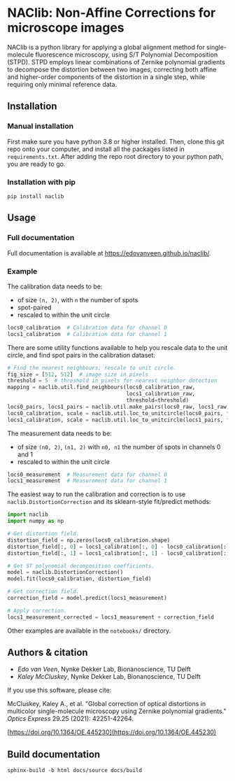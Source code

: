 # NAClib: Non-Affine Corrections for microscope images

NAClib is a python library for applying a global alignment method
for single-molecule fluorescence microscopy, using S/T Polynomial 
Decomposition (STPD). STPD employs linear combinations of Zernike 
polynomial gradients to decompose the distortion between two images, 
correcting both affine and higher-order components of the distortion 
in a single step, while requiring only minimal reference data.

## Installation

### Manual installation

First make sure you have python 3.8 or higher installed. Then, clone
this git repo onto your computer, and install all the packages listed
in `requirements.txt`. After adding the repo root directory to
your python path, you are ready to go.

### Installation with pip

```
pip install naclib
```

## Usage

### Full documentation

Full documentation is available at https://edovanveen.github.io/naclib/.

### Example

The calibration data needs to be:
- of size `(n, 2)`, with `n` the number of spots
- spot-paired
- rescaled to within the unit circle

```python 
locs0_calibration  # Calibration data for channel 0
locs1_calibration  # Calibration data for channel 1
```

There are some utility functions available to help you rescale
data to the unit circle, and find spot pairs in the calibration dataset:

```python
# Find the nearest neighbours; rescale to unit circle.
fig_size = [512, 512]  # image size in pixels
threshold = 5  # threshold in pixels for nearest neighbor detection
mapping = naclib.util.find_neighbours(locs0_calibration_raw, 
                                      locs1_calibration_raw, 
                                      threshold=threshold)
locs0_pairs, locs1_pairs = naclib.util.make_pairs(locs0_raw, locs1_raw, mapping)
locs0_calibration, scale = naclib.util.loc_to_unitcircle(locs0_pairs, fig_size)
locs1_calibration, scale = naclib.util.loc_to_unitcircle(locs1_pairs, fig_size)
```

The measurement data needs to be:
- of size `(n0, 2)`, `(n1, 2)` with `n0, n1` the number of spots in channels 0 and 1
- rescaled to within the unit circle

```python
locs0_measurement  # Measurement data for channel 0
locs1_measurement  # Measurement data for channel 1
```

The easiest way to run the calibration and correction is to use `naclib.DistortionCorrection`
and its sklearn-style fit/predict methods:

```python
import naclib
import numpy as np

# Get distortion field.
distortion_field = np.zeros(locs0_calibration.shape)
distortion_field[:, 0] = locs1_calibration[:, 0] - locs0_calibration[:, 0]
distortion_field[:, 1] = locs1_calibration[:, 1] - locs0_calibration[:, 1]

# Get ST polynomial decomposition coefficients.
model = naclib.DistortionCorrection()
model.fit(locs0_calibration, distortion_field)

# Get correction field.
correction_field = model.predict(locs1_measurement)

# Apply correction.
locs1_measurement_corrected = locs1_measurement + correction_field
```

Other examples are available in the `notebooks/` directory.

## Authors & citation

- *Edo van Veen*, Nynke Dekker Lab, Bionanoscience, TU Delft
- *Kaley McCluskey*, Nynke Dekker Lab, Bionanoscience, TU Delft

If you use this software, please cite:

McCluskey, Kaley A., et al. "Global correction of optical distortions in multicolor single-molecule microscopy using Zernike polynomial gradients." *Optics Express* 29.25 (2021): 42251-42264.

[https://doi.org/10.1364/OE.445230](https://doi.org/10.1364/OE.445230)

## Build documentation

```
sphinx-build -b html docs/source docs/build
```
